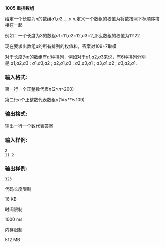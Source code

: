 **1005 重排数组**

给定一个长度为*n*的数组*a*1,*a*2,...,*a* *n*,定义一个数组的权值为将数按照下标顺序拼接在一起

例如：一个长度为3的数组*a*1=11,*a*2=12,*a*3=2,那么数组的权值为11122

现在要求出数组*a*的所有排列的权值和，答案对109+7取模

对于长度为*n*的数组有*n*!种排列，例如对于*a*1,*a*2,*a*3来说，有6种排列分别是:*a*1,*a*2,*a*3 ; *a*1,*a*3,*a*2 ; *a*2,*a*1,*a*3 ; *a*2,*a*3,*a*1 ; *a*3,*a*1,*a*2 ; *a*3,*a*2,*a*1.

### 输入格式:

第一行一个正整数代表*n*(2≤*n*≤200)

第二行*n*个正整数代表数组*a*(1≤*a**i*<109)

### 输出格式:

输出一行一个数代表答案

### 输入样例:

```in
2
11 2
```

### 输出样例:

```out
323
```

代码长度限制

16 KB

时间限制

1000 ms

内存限制

512 MB